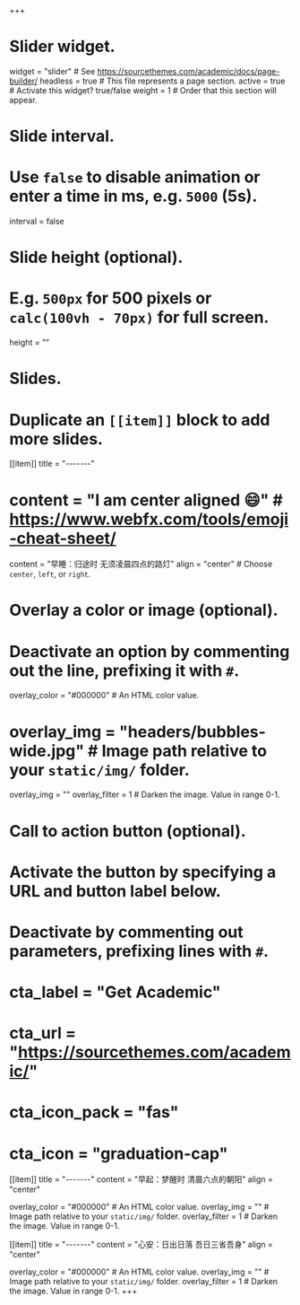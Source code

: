 +++
# Slider widget.
widget = "slider"  # See https://sourcethemes.com/academic/docs/page-builder/
headless = true  # This file represents a page section.
active = true  # Activate this widget? true/false
weight = 1  # Order that this section will appear.

# Slide interval.
# Use `false` to disable animation or enter a time in ms, e.g. `5000` (5s).
interval = false

# Slide height (optional).
# E.g. `500px` for 500 pixels or `calc(100vh - 70px)` for full screen.
height = ""

# Slides.
# Duplicate an `[[item]]` block to add more slides.
[[item]]
  title = "-------"
  # content = "I am center aligned :smile:" # https://www.webfx.com/tools/emoji-cheat-sheet/
  content = "早睡：归途时  无须凌晨四点的路灯"
  align = "center"  # Choose `center`, `left`, or `right`.

  # Overlay a color or image (optional).
  #   Deactivate an option by commenting out the line, prefixing it with `#`.
  overlay_color = "#000000"  # An HTML color value.
  # overlay_img = "headers/bubbles-wide.jpg"  # Image path relative to your `static/img/` folder.
  overlay_img = ""
  overlay_filter = 1  # Darken the image. Value in range 0-1.

  # Call to action button (optional).
  #   Activate the button by specifying a URL and button label below.
  #   Deactivate by commenting out parameters, prefixing lines with `#`.
  # cta_label = "Get Academic"
  # cta_url = "https://sourcethemes.com/academic/"
  # cta_icon_pack = "fas"
  # cta_icon = "graduation-cap"

[[item]]
  title = "-------"
  content = "早起：梦醒时  清晨六点的朝阳"
  align = "center"

  overlay_color = "#000000"  # An HTML color value.
  overlay_img = ""  # Image path relative to your `static/img/` folder.
  overlay_filter = 1  # Darken the image. Value in range 0-1.

[[item]]
  title = "-------"
  content = "心安：日出日落  吾日三省吾身"
  align = "center"

  overlay_color = "#000000"  # An HTML color value.
  overlay_img = ""  # Image path relative to your `static/img/` folder.
  overlay_filter = 1  # Darken the image. Value in range 0-1.
+++

